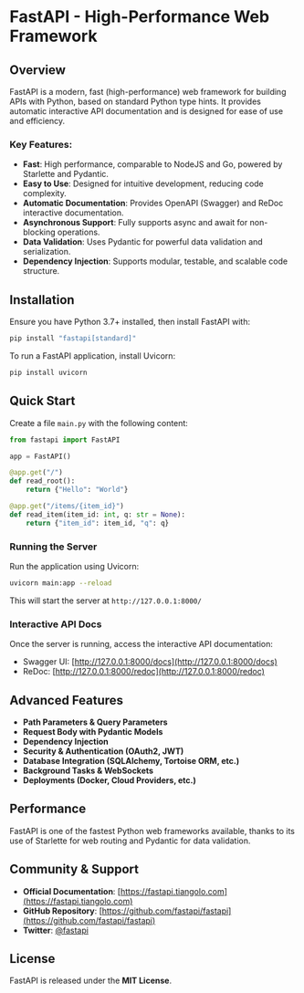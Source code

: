 # FastAPI - High-Performance Web Framework

## Overview
FastAPI is a modern, fast (high-performance) web framework for building APIs with Python, based on standard Python type hints. It provides automatic interactive API documentation and is designed for ease of use and efficiency.

### Key Features:
- **Fast**: High performance, comparable to NodeJS and Go, powered by Starlette and Pydantic.
- **Easy to Use**: Designed for intuitive development, reducing code complexity.
- **Automatic Documentation**: Provides OpenAPI (Swagger) and ReDoc interactive documentation.
- **Asynchronous Support**: Fully supports async and await for non-blocking operations.
- **Data Validation**: Uses Pydantic for powerful data validation and serialization.
- **Dependency Injection**: Supports modular, testable, and scalable code structure.

## Installation
Ensure you have Python 3.7+ installed, then install FastAPI with:

```bash
pip install "fastapi[standard]"
```

To run a FastAPI application, install Uvicorn:

```bash
pip install uvicorn
```

## Quick Start
Create a file `main.py` with the following content:

```python
from fastapi import FastAPI

app = FastAPI()

@app.get("/")
def read_root():
    return {"Hello": "World"}

@app.get("/items/{item_id}")
def read_item(item_id: int, q: str = None):
    return {"item_id": item_id, "q": q}
```

### Running the Server
Run the application using Uvicorn:

```bash
uvicorn main:app --reload
```

This will start the server at `http://127.0.0.1:8000/`

### Interactive API Docs
Once the server is running, access the interactive API documentation:
- Swagger UI: [http://127.0.0.1:8000/docs](http://127.0.0.1:8000/docs)
- ReDoc: [http://127.0.0.1:8000/redoc](http://127.0.0.1:8000/redoc)

## Advanced Features
- **Path Parameters & Query Parameters**
- **Request Body with Pydantic Models**
- **Dependency Injection**
- **Security & Authentication (OAuth2, JWT)**
- **Database Integration (SQLAlchemy, Tortoise ORM, etc.)**
- **Background Tasks & WebSockets**
- **Deployments (Docker, Cloud Providers, etc.)**

## Performance
FastAPI is one of the fastest Python web frameworks available, thanks to its use of Starlette for web routing and Pydantic for data validation.

## Community & Support
- **Official Documentation**: [https://fastapi.tiangolo.com](https://fastapi.tiangolo.com)
- **GitHub Repository**: [https://github.com/fastapi/fastapi](https://github.com/fastapi/fastapi)
- **Twitter**: [@fastapi](https://twitter.com/fastapi)

## License
FastAPI is released under the **MIT License**.

